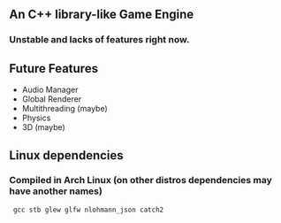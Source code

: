 [](https://github.com/ShineAsNever/ShineraEngine/blob/main/res/shinera-logo.png)

## An C++ library-like Game Engine
### Unstable and lacks of features right now.

## Future Features
- Audio Manager
- Global Renderer
- Multithreading (maybe)
- Physics
- 3D (maybe)

## Linux dependencies
### Compiled in Arch Linux (on other distros dependencies may have another names)
``` gcc stb glew glfw nlohmann_json catch2```
